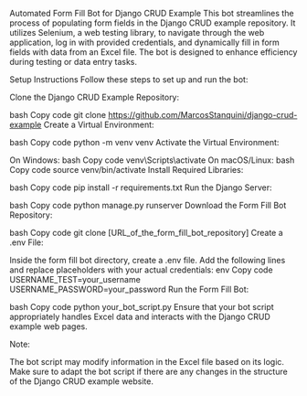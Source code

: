 
Automated Form Fill Bot for Django CRUD Example
This bot streamlines the process of populating form fields in the Django CRUD example repository. It utilizes Selenium, a web testing library, to navigate through the web application, log in with provided credentials, and dynamically fill in form fields with data from an Excel file. The bot is designed to enhance efficiency during testing or data entry tasks.

Setup Instructions
Follow these steps to set up and run the bot:

Clone the Django CRUD Example Repository:

bash
Copy code
git clone https://github.com/MarcosStanquini/django-crud-example
Create a Virtual Environment:

bash
Copy code
python -m venv venv
Activate the Virtual Environment:

On Windows:
bash
Copy code
venv\Scripts\activate
On macOS/Linux:
bash
Copy code
source venv/bin/activate
Install Required Libraries:

bash
Copy code
pip install -r requirements.txt
Run the Django Server:

bash
Copy code
python manage.py runserver
Download the Form Fill Bot Repository:

bash
Copy code
git clone [URL_of_the_form_fill_bot_repository]
Create a .env File:

Inside the form fill bot directory, create a .env file.
Add the following lines and replace placeholders with your actual credentials:
env
Copy code
USERNAME_TEST=your_username
USERNAME_PASSWORD=your_password
Run the Form Fill Bot:

bash
Copy code
python your_bot_script.py
Ensure that your bot script appropriately handles Excel data and interacts with the Django CRUD example web pages.

Note:

The bot script may modify information in the Excel file based on its logic.
Make sure to adapt the bot script if there are any changes in the structure of the Django CRUD example website.
